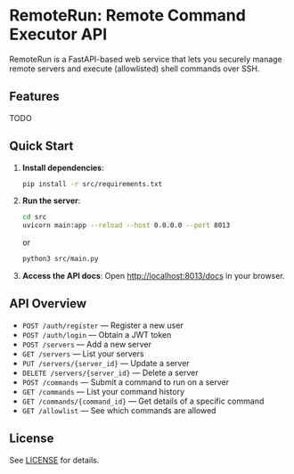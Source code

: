 # RemoteRun: Remote Command Executor API

RemoteRun is a FastAPI-based web service that lets you securely manage remote servers and execute (allowlisted) shell commands over SSH. 

## Features

TODO

## Quick Start

1. **Install dependencies**:

   ```bash
   pip install -r src/requirements.txt
   ```

2. **Run the server**:

   ```bash
   cd src
   uvicorn main:app --reload --host 0.0.0.0 --port 8013
   ```

   or

   ```bash
   python3 src/main.py
   ```

3. **Access the API docs**: Open [http://localhost:8013/docs](http://localhost:8013/docs) in your browser.

## API Overview

- `POST /auth/register` — Register a new user
- `POST /auth/login` — Obtain a JWT token
- `POST /servers` — Add a new server
- `GET /servers` — List your servers
- `PUT /servers/{server_id}` — Update a server
- `DELETE /servers/{server_id}` — Delete a server
- `POST /commands` — Submit a command to run on a server
- `GET /commands` — List your command history
- `GET /commands/{command_id}` — Get details of a specific command
- `GET /allowlist` — See which commands are allowed

## License

See [LICENSE](LICENSE) for details.
